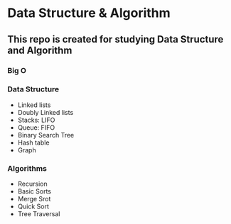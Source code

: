 # Data Structure & Algorithm 
## This repo is created for studying Data Structure and Algorithm 

### Big O
### Data Structure
* Linked lists
* Doubly Linked lists
* Stacks: LIFO
* Queue: FIFO
* Binary Search Tree
* Hash table
* Graph
### Algorithms
* Recursion
* Basic Sorts
* Merge Srot
* Quick Sort
* Tree Traversal
